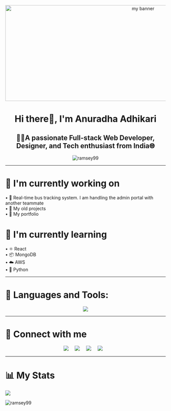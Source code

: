 <p align="center">
  <img src="https://github.com/Ramsey99/Ramsey99/assets/106548408/6a10771d-4113-441b-8965-bc4a2361e626" width="850" height="300" alt="my banner"/>
</p>

<h1 align="center">Hi there👋, I'm Anuradha Adhikari</h1>
<h2 align="center">👨‍💻A passionate Full-stack Web Developer, Designer, and Tech enthusiast from India🌐</h2>

<p align="center"> <img src="https://komarev.com/ghpvc/?username=ramsey99&label=Profile%20views&color=0e75b6&style=flat" alt="ramsey99" /> </p>

<hr>

# 🔭 I'm currently working on
 • 🚌 Real-time bus tracking system. I am handling the admin portal with another teammate<br>
 • 💼 My old projects<br> 
 • 📂 My portfolio<br> 

# 🌱 I'm currently learning
• ⚛️ React <br> 
• 📦 MongoDB<br> 
• ☁️ AWS<br> 
• 🐍 Python<be> 

<hr>
  
# 🧰 Languages and Tools:
<p align="center">
  <a href="https://skillicons.dev">
    <img src="https://skillicons.dev/icons?i=c,java,html,css,js,python,git,github,aws,flask,linux,react,mysql,mongodb,vscode" />
  </a>
</p>

<hr>

# 🤝 Connect with me
<p align="center">
  <a target="_blank"href="https://instagram.com/anuadhikari1"><img src="https://img.shields.io/badge/Instagram-E4405F?style=for-the-badge&logo=instagram&logoColor=white" /></a>&nbsp;&nbsp;&nbsp;&nbsp;  
  <a target="_blank"href="https://www.linkedin.com/in/anuradha-adhikari/"><img src="https://img.shields.io/badge/linkedin-%230077B5.svg?&style=for-the-badge&logo=linkedin&logoColor=white" /></a>&nbsp;&nbsp;&nbsp;&nbsp; 
  <a target="_blank"href="https://leetcode.com/anuradhaadhikari336"><img src="https://img.shields.io/badge/-LeetCode-FFA116?style=for-the-badge&logo=LeetCode&logoColor=black" /></a>&nbsp;&nbsp;&nbsp;&nbsp;  
  <a href="mailto:anujobadhikari@gmail.com?subject=Hello%20Ileri,%20From%20Github"><img src="https://img.shields.io/badge/gmail-%23D14836.svg?&style=for-the-badge&logo=gmail&logoColor=white" /></a>&nbsp;&nbsp;&nbsp;&nbsp;  
</p>

<hr>

# 📊 My Stats

<picture>
  <source
    srcset="https://github-readme-stats.vercel.app/api?username=ramsey99&show_icons=true&theme=dark"
    media="(prefers-color-scheme: dark)"
  />
  <source
    srcset="https://github-readme-stats.vercel.app/api?username=ramsey99&show_icons=true"
    media="(prefers-color-scheme: light), (prefers-color-scheme: no-preference)"
  />
  <img src="https://github-readme-stats.vercel.app/api?username=ramsey99&show_icons=true" />
</picture>

<p><img align="center" src="https://github-readme-streak-stats.herokuapp.com/?user=ramsey99&" alt="ramsey99" /></p>
